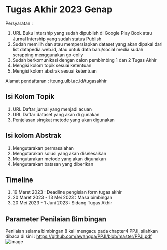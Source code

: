 # Tugas Akhir 2023 Genap

Persyaratan :
1. URL Buku Intership yang sudah dipublish di Google Play Book atau Jurnal Intership yang sudah status Publish
2. Sudah memilih dan atau mempersiapkan dataset yang akan dipakai dari list datapedia.web.id, atau untuk data baru/social media sudah scrapping menggunakan go-colly
3. Sudah berkomunikasi dengan calon pembimbing 1 dan 2 Tugas Akhir
4. Mengisi kolom topik sesuai ketentuan
5. Mengisi kolom abstrak sesuai ketentuan

Alamat pendaftaran : iteung.ulbi.ac.id/tugasakhir

## Isi Kolom Topik

1. URL Daftar jurnal yang menjadi acuan
2. URL Daftar dataset yang akan di gunakan
3. Penjelasan singkat metode yang akan digunakan

## Isi kolom Abstrak

1. Mengutarakan permasalahan
2. Mengutarakan solusi yang akan diselesaikan
3. Mengutarakan metode yang akan digunakan
4. Mengutarakan batasan yang diberikan

## Timeline

1. 19 Maret 2023 : Deadline pengisian form tugas akhir
2. 20 Maret 2023 - 13 Mei 2023 : Masa bimbingan
3. 20 Mei 2023 - 1 Juni 2023 : Sidang Tugas Akhir

## Parameter Penilaian Bimbingan

Penilaian selama bimbingan 8 kali mengacu pada chapter4 PPJI, silahkan dibaca di sini : https://github.com/awangga/PPJI/blob/master/PPJI.pdf
![image](https://user-images.githubusercontent.com/11188109/224650473-d5ed23d2-a152-4850-a8f3-2b9553695fa7.png)
